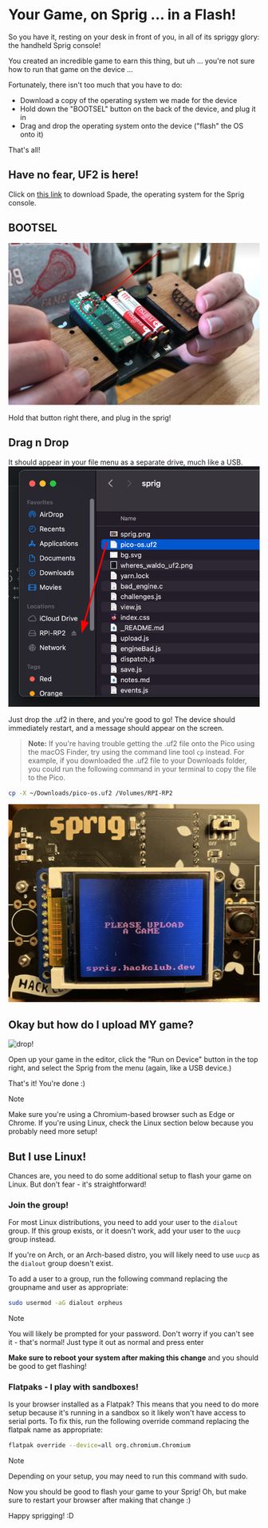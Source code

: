 # Your Game, on Sprig ... in a Flash!

So you have it, resting on your desk in front of you, in all of its spriggy glory: the handheld Sprig console!

You created an incredible game to earn this thing, but uh ... you're not sure how to run that game on the device ...

Fortunately, there isn't too much that you have to do:

- Download a copy of the operating system we made for the device
- Hold down the "BOOTSEL" button on the back of the device, and plug it in
- Drag and drop the operating system onto the device ("flash" the OS onto it)

That's all!

## Have no fear, UF2 is here!

Click on [this link](https://sprig.hackclub.com/pico-os.uf2) to download Spade, the operating system for the Sprig console.

## BOOTSEL

![sprig!](./assets/sprig.png)

Hold that button right there, and plug in the sprig!

## Drag n Drop

It should appear in your file menu as a separate drive, much like a USB.
![drop!](./assets/drag_n_drop.png)

Just drop the .uf2 in there, and you're good to go! The device should immediately restart, and a message should appear on the screen.

> **Note:** If you're having trouble getting the .uf2 file onto the Pico using the macOS Finder, try using the command line tool `cp` instead.
> For example, if you downloaded the .uf2 file to your Downloads folder, you could run the following command in your terminal to copy the file to the Pico.

```sh
cp -X ~/Downloads/pico-os.uf2 /Volumes/RPI-RP2
```

![upload a game screen](./assets/default_screen.jpg)

## Okay but how do I upload MY game?

![drop!](https://doggo.ninja/lRotxY.png)

Open up your game in the editor, click the "Run on Device" button in the top right, and select the Sprig from the menu (again, like a USB device.)

That's it! You're done :)

> [!NOTE]
> Make sure you're using a Chromium-based browser such as Edge or Chrome.
> If you're using Linux, check the Linux section below because you probably need more setup!


## But I use Linux!

Chances are, you need to do some additional setup to flash your game on Linux. But don't fear - it's straightforward!

### Join the group!

For most Linux distributions, you need to add your user to the `dialout` group. If this group exists, or it doesn't work, add your user to the `uucp` group instead.

If you're on Arch, or an Arch-based distro, you will likely need to use `uucp` as the `dialout` group doesn't exist.

To add a user to a group, run the following command replacing the groupname and user as appropriate:
```sh
sudo usermod -aG dialout orpheus
```
> [!NOTE]
> You will likely be prompted for your password. Don't worry if you can't see it - that's normal! Just type it out as normal and press enter

**Make sure to reboot your system after making this change** and you should be good to get flashing!

### Flatpaks - I play with sandboxes!

Is your browser installed as a Flatpak? This means that you need to do more setup because it's running in a sandbox so it likely won't have access to serial ports. To fix this, run the following override command replacing the flatpak name as appropriate:

```sh
flatpak override --device=all org.chromium.Chromium
```
> [!NOTE]
> Depending on your setup, you may need to run this command with sudo.

Now you should be good to flash your game to your Sprig! Oh, but make sure to restart your browser after making that change :)

Happy sprigging! :D
